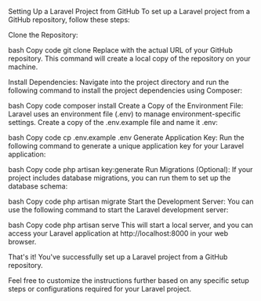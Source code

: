 Setting Up a Laravel Project from GitHub
To set up a Laravel project from a GitHub repository, follow these steps:

Clone the Repository:

bash
Copy code
git clone <repository-url>
Replace <repository-url> with the actual URL of your GitHub repository. This command will create a local copy of the repository on your machine.

Install Dependencies:
Navigate into the project directory and run the following command to install the project dependencies using Composer:

bash
Copy code
composer install
Create a Copy of the Environment File:
Laravel uses an environment file (.env) to manage environment-specific settings. Create a copy of the .env.example file and name it .env:

bash
Copy code
cp .env.example .env
Generate Application Key:
Run the following command to generate a unique application key for your Laravel application:

bash
Copy code
php artisan key:generate
Run Migrations (Optional):
If your project includes database migrations, you can run them to set up the database schema:

bash
Copy code
php artisan migrate
Start the Development Server:
You can use the following command to start the Laravel development server:

bash
Copy code
php artisan serve
This will start a local server, and you can access your Laravel application at http://localhost:8000 in your web browser.

That's it! You've successfully set up a Laravel project from a GitHub repository.

Feel free to customize the instructions further based on any specific setup steps or configurations required for your Laravel project.
